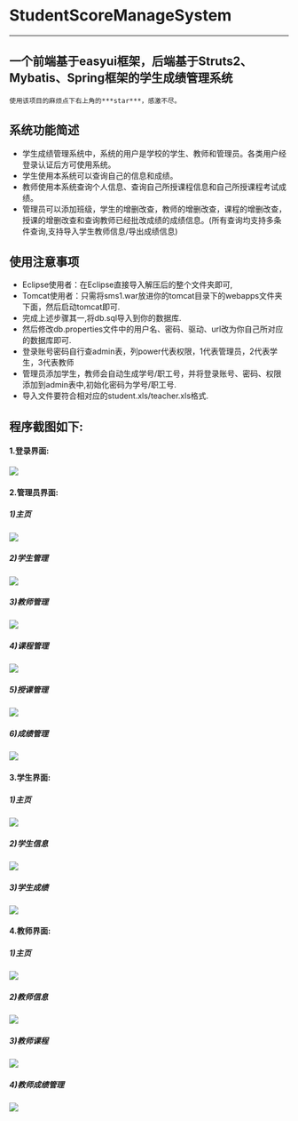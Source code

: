 # StudentScoreManageSystem
---
   
## 一个前端基于easyui框架，后端基于Struts2、Mybatis、Spring框架的学生成绩管理系统

	使用该项目的麻烦点下右上角的***star***，感激不尽。
## 系统功能简述  

- 学生成绩管理系统中，系统的用户是学校的学生、教师和管理员。各类用户经登录认证后方可使用系统。
- 学生使用本系统可以查询自己的信息和成绩。
- 教师使用本系统查询个人信息、查询自己所授课程信息和自己所授课程考试成绩。
- 管理员可以添加班级，学生的增删改查，教师的增删改查，课程的增删改查，授课的增删改查和查询教师已经批改成绩的成绩信息。(所有查询均支持多条件查询,支持导入学生教师信息/导出成绩信息)   

## 使用注意事项  

- Eclipse使用者：在Eclipse直接导入解压后的整个文件夹即可,
- Tomcat使用者：只需将sms1.war放进你的tomcat目录下的webapps文件夹下面，然后启动tomcat即可.   
- 完成上述步骤其一,将db.sql导入到你的数据库.  
- 然后修改db.properties文件中的用户名、密码、驱动、url改为你自己所对应的数据库即可.  
- 登录账号密码自行查admin表，列power代表权限，1代表管理员，2代表学生，3代表教师
- 管理员添加学生，教师会自动生成学号/职工号，并将登录账号、密码、权限添加到admin表中,初始化密码为学号/职工号.
- 导入文件要符合相对应的student.xls/teacher.xls格式.     

## 程序截图如下:  

#### 1.登录界面:
![](https://i.imgur.com/cO7dAD2.png)
#### 2.管理员界面:  
##### 1)主页
![](https://i.imgur.com/r9QJDiB.png)
##### 2)学生管理
![](https://i.imgur.com/MDdVJz6.png)
##### 3)教师管理
![](https://i.imgur.com/Tl8CQv3.png)
##### 4)课程管理
![](https://i.imgur.com/HXFcowy.png)
##### 5)授课管理
![](https://i.imgur.com/1U2SJCK.png)
##### 6)成绩管理
![](https://i.imgur.com/3UYuwiz.png)
#### 3.学生界面:  
##### 1)主页
![](https://i.imgur.com/1LkNvgs.png)
##### 2)学生信息
![](https://i.imgur.com/UOAa96v.png)
##### 3)学生成绩
![](https://i.imgur.com/bDv9xYZ.png)
#### 4.教师界面:  
##### 1)主页
![](https://i.imgur.com/zfs4NpJ.png)
##### 2)教师信息
![](https://i.imgur.com/G8Hi3hO.png)
##### 3)教师课程
![](https://i.imgur.com/jLAJCw4.png)
##### 4)教师成绩管理
![](https://i.imgur.com/T7ddQ3y.png)
